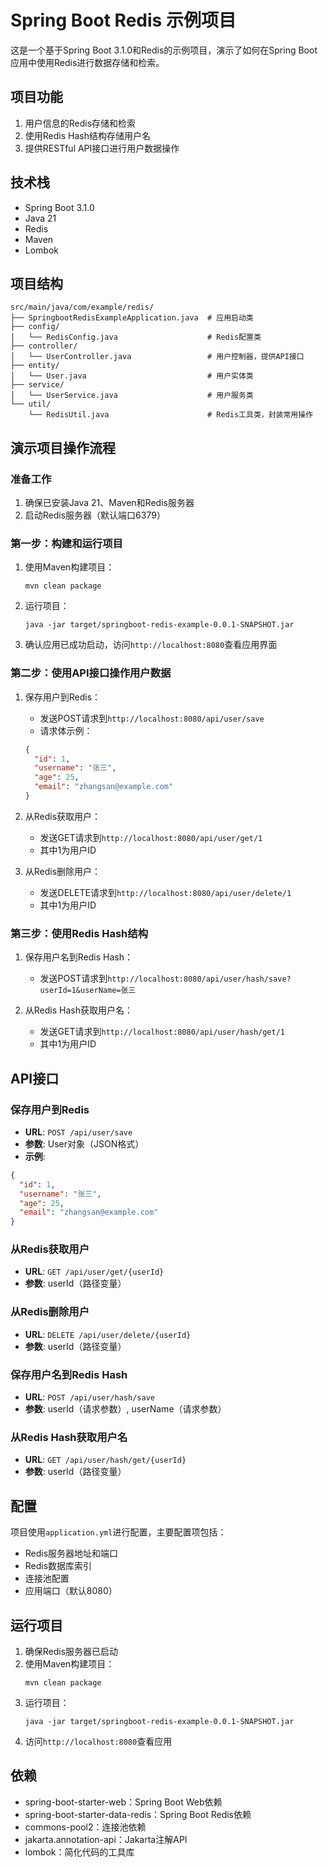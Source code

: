 # Spring Boot Redis 示例项目

这是一个基于Spring Boot 3.1.0和Redis的示例项目，演示了如何在Spring Boot应用中使用Redis进行数据存储和检索。

## 项目功能

1. 用户信息的Redis存储和检索
2. 使用Redis Hash结构存储用户名
3. 提供RESTful API接口进行用户数据操作

## 技术栈

- Spring Boot 3.1.0
- Java 21
- Redis
- Maven
- Lombok

## 项目结构

```
src/main/java/com/example/redis/
├── SpringbootRedisExampleApplication.java  # 应用启动类
├── config/
│   └── RedisConfig.java                    # Redis配置类
├── controller/
│   └── UserController.java                 # 用户控制器，提供API接口
├── entity/
│   └── User.java                           # 用户实体类
├── service/
│   └── UserService.java                    # 用户服务类
└── util/
    └── RedisUtil.java                      # Redis工具类，封装常用操作
```

## 演示项目操作流程

### 准备工作
1. 确保已安装Java 21、Maven和Redis服务器
2. 启动Redis服务器（默认端口6379）

### 第一步：构建和运行项目
1. 使用Maven构建项目：
   ```
   mvn clean package
   ```
2. 运行项目：
   ```
   java -jar target/springboot-redis-example-0.0.1-SNAPSHOT.jar
   ```
3. 确认应用已成功启动，访问`http://localhost:8080`查看应用界面

### 第二步：使用API接口操作用户数据
1. 保存用户到Redis：
   - 发送POST请求到`http://localhost:8080/api/user/save`
   - 请求体示例：
   ```json
   {
     "id": 1,
     "username": "张三",
     "age": 25,
     "email": "zhangsan@example.com"
   }
   ```

2. 从Redis获取用户：
   - 发送GET请求到`http://localhost:8080/api/user/get/1`
   - 其中1为用户ID

3. 从Redis删除用户：
   - 发送DELETE请求到`http://localhost:8080/api/user/delete/1`
   - 其中1为用户ID

### 第三步：使用Redis Hash结构
1. 保存用户名到Redis Hash：
   - 发送POST请求到`http://localhost:8080/api/user/hash/save?userId=1&userName=张三`

2. 从Redis Hash获取用户名：
   - 发送GET请求到`http://localhost:8080/api/user/hash/get/1`
   - 其中1为用户ID

## API接口

### 保存用户到Redis
- **URL**: `POST /api/user/save`
- **参数**: User对象（JSON格式）
- **示例**:
```json
{
  "id": 1,
  "username": "张三",
  "age": 25,
  "email": "zhangsan@example.com"
}
```

### 从Redis获取用户
- **URL**: `GET /api/user/get/{userId}`
- **参数**: userId（路径变量）

### 从Redis删除用户
- **URL**: `DELETE /api/user/delete/{userId}`
- **参数**: userId（路径变量）

### 保存用户名到Redis Hash
- **URL**: `POST /api/user/hash/save`
- **参数**: userId（请求参数）, userName（请求参数）

### 从Redis Hash获取用户名
- **URL**: `GET /api/user/hash/get/{userId}`
- **参数**: userId（路径变量）

## 配置

项目使用`application.yml`进行配置，主要配置项包括：

- Redis服务器地址和端口
- Redis数据库索引
- 连接池配置
- 应用端口（默认8080）

## 运行项目

1. 确保Redis服务器已启动
2. 使用Maven构建项目：
   ```
   mvn clean package
   ```
3. 运行项目：
   ```
   java -jar target/springboot-redis-example-0.0.1-SNAPSHOT.jar
   ```
4. 访问`http://localhost:8080`查看应用

## 依赖

- spring-boot-starter-web：Spring Boot Web依赖
- spring-boot-starter-data-redis：Spring Boot Redis依赖
- commons-pool2：连接池依赖
- jakarta.annotation-api：Jakarta注解API
- lombok：简化代码的工具库
